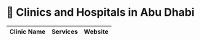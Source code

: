 # 🏥 Clinics and Hospitals in Abu Dhabi

| Clinic Name | Services | Website |
|-------------|----------|---------|

